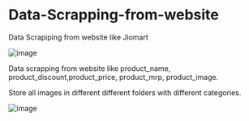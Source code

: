 # Data-Scrapping-from-website
Data Scrapiping from website like Jiomart 

![image](https://user-images.githubusercontent.com/53929423/122325669-a2271f80-cf48-11eb-9d1e-b90ced5e4947.png)


Data scrapping from website like product_name, product_discount,product_price, product_mrp, product_image. 

Store all images in different different folders with different categories.

![image](https://user-images.githubusercontent.com/53929423/122325633-93d90380-cf48-11eb-99ce-21b1e9484fa7.png)

